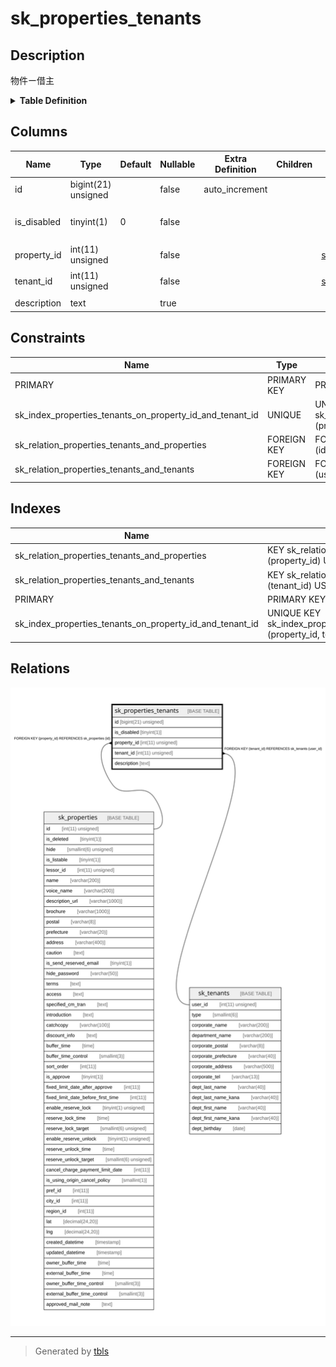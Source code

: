 # sk_properties_tenants

## Description

物件ー借主

<details>
<summary><strong>Table Definition</strong></summary>

```sql
CREATE TABLE `sk_properties_tenants` (
  `id` bigint(21) unsigned NOT NULL AUTO_INCREMENT,
  `is_disabled` tinyint(1) NOT NULL DEFAULT '0' COMMENT '一時的に無効とする',
  `property_id` int(11) unsigned NOT NULL COMMENT '物件ID',
  `tenant_id` int(11) unsigned NOT NULL COMMENT 'ユーザーID(借主ID)',
  `description` text COMMENT '詳細',
  PRIMARY KEY (`id`),
  UNIQUE KEY `sk_index_properties_tenants_on_property_id_and_tenant_id` (`property_id`,`tenant_id`),
  KEY `sk_relation_properties_tenants_and_properties` (`property_id`),
  KEY `sk_relation_properties_tenants_and_tenants` (`tenant_id`),
  CONSTRAINT `sk_relation_properties_tenants_and_properties` FOREIGN KEY (`property_id`) REFERENCES `sk_properties` (`id`) ON DELETE CASCADE ON UPDATE CASCADE,
  CONSTRAINT `sk_relation_properties_tenants_and_tenants` FOREIGN KEY (`tenant_id`) REFERENCES `sk_tenants` (`user_id`) ON DELETE CASCADE ON UPDATE CASCADE
) ENGINE=InnoDB AUTO_INCREMENT=[Redacted by tbls] DEFAULT CHARSET=utf8 COMMENT='物件ー借主'
```

</details>

## Columns

| Name | Type | Default | Nullable | Extra Definition | Children | Parents | Comment |
| ---- | ---- | ------- | -------- | ---------------- | -------- | ------- | ------- |
| id | bigint(21) unsigned |  | false | auto_increment |  |  |  |
| is_disabled | tinyint(1) | 0 | false |  |  |  | 一時的に無効とする |
| property_id | int(11) unsigned |  | false |  |  | [sk_properties](sk_properties.md) | 物件ID |
| tenant_id | int(11) unsigned |  | false |  |  | [sk_tenants](sk_tenants.md) | ユーザーID(借主ID) |
| description | text |  | true |  |  |  | 詳細 |

## Constraints

| Name | Type | Definition |
| ---- | ---- | ---------- |
| PRIMARY | PRIMARY KEY | PRIMARY KEY (id) |
| sk_index_properties_tenants_on_property_id_and_tenant_id | UNIQUE | UNIQUE KEY sk_index_properties_tenants_on_property_id_and_tenant_id (property_id, tenant_id) |
| sk_relation_properties_tenants_and_properties | FOREIGN KEY | FOREIGN KEY (property_id) REFERENCES sk_properties (id) |
| sk_relation_properties_tenants_and_tenants | FOREIGN KEY | FOREIGN KEY (tenant_id) REFERENCES sk_tenants (user_id) |

## Indexes

| Name | Definition |
| ---- | ---------- |
| sk_relation_properties_tenants_and_properties | KEY sk_relation_properties_tenants_and_properties (property_id) USING BTREE |
| sk_relation_properties_tenants_and_tenants | KEY sk_relation_properties_tenants_and_tenants (tenant_id) USING BTREE |
| PRIMARY | PRIMARY KEY (id) USING BTREE |
| sk_index_properties_tenants_on_property_id_and_tenant_id | UNIQUE KEY sk_index_properties_tenants_on_property_id_and_tenant_id (property_id, tenant_id) USING BTREE |

## Relations

![er](sk_properties_tenants.svg)

---

> Generated by [tbls](https://github.com/k1LoW/tbls)
